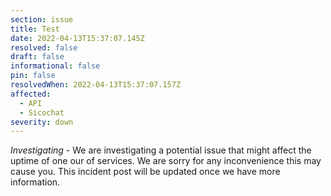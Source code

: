 ```yaml
---
section: issue
title: Test
date: 2022-04-13T15:37:07.145Z
resolved: false
draft: false
informational: false
pin: false
resolvedWhen: 2022-04-13T15:37:07.157Z
affected:
  - API
  - Sicochat
severity: down
---
```

*Investigating* - We are investigating a potential issue that might affect the uptime of one our of services. We are sorry for any inconvenience this may cause you. This incident post will be updated once we have more information.